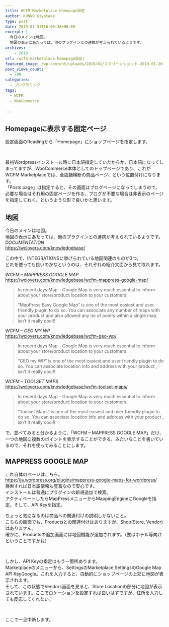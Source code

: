 ```yaml
---
title: WCFM Marketplace Homepage設定
author: KONNO Kiyotaka
type: post
date: 2019-01-31T16:00:36+00:00
excerpt: |
  今日のメインは地図。
  地図の表示にあたっては、他のプラグインとの連携が考えられているようです。
archives:
    - 2019
url: /wcfm-marketplace-homepage設定/
featured_image: /wp-content/uploads/2019/01/スクリーンショット-2019-01-20-22.17.58.jpg
post_views_count:
  - 798
categories:
  - プログラミング
tags:
  - WCFM
  - WooCommerce

---
```

## Homepageに表示する固定ページ

設定画面のReadingから「Homepage」にショップページを指定します。<figure class="wp-block-image">

<img src="/uploads/2019/02/スクリーンショット-2019-01-31-7.16.08.jpg?fit=1024%2C753&ssl=1" alt="" class="wp-image-2761" srcset="/uploads/2019/02/スクリーンショット-2019-01-31-7.16.08.jpg?w=1596&ssl=1 1596w, /uploads/2019/02/スクリーンショット-2019-01-31-7.16.08.jpg?resize=300%2C221&ssl=1 300w, /uploads/2019/02/スクリーンショット-2019-01-31-7.16.08.jpg?resize=768%2C565&ssl=1 768w, /uploads/2019/02/スクリーンショット-2019-01-31-7.16.08.jpg?resize=1024%2C753&ssl=1 1024w" sizes="(max-width: 1000px) 100vw, 1000px" /> </figure> 

最初Wordpressインストール時に日本語指定していたからか、日本語になってしまってますが、WooCommerce本体としてのトップページであり、これがWCFM Marketplaceでは、全店舗横断の商品ページ、という位置付けになります。  
「Posts page」は指定すると、その画面はブログページになってしまうので、必要な場合はそれ用の固定ページを作る、ブログが不要な場合は非表示のページを指定しておく、というような形で良いかと思います。

## 地図

今日のメインは地図。  
地図の表示にあたっては、他のプラグインとの連携が考えられているようです。  
_DOCUMENTATION_  
<a rel="noreferrer noopener" target="_blank" href="https://wclovers.com/knowledgebase/">https://wclovers.com/knowledgebase/</a>

この中で、INTEGRATIONSに挙げられている地図関連のものが3つ。  
どれを使っても良いのかなというのは、それぞれの紹介文面から見て取れます。

_WCFM – MAPPRESS GOOGLE MAP_  
<a rel="noreferrer noopener" target="_blank" href="https://wclovers.com/knowledgebase/wcfm-mappress-google-map/">https://wclovers.com/knowledgebase/wcfm-mappress-google-map/</a>

<blockquote class="wp-block-quote">
  <p>
    In recent days Map – Google Map is very much essential to inform about your store/product location to your customers.
  </p>
  
  <p>
    “MapPress Easy Google Map” is one of the most easiest and user friendly plugin to do so. You can associate any number of maps with your product and also allowed any no of points within a single map, isn’t it really cool!!
  </p>
</blockquote>

_WCFM – GEO MY WP_  
<a rel="noreferrer noopener" target="_blank" href="https://wclovers.com/knowledgebase/wcfm-geo-wp/">https://wclovers.com/knowledgebase/wcfm-geo-wp/</a>

<blockquote class="wp-block-quote">
  <p>
    In recent days Map – Google Map is very much essential to inform about your store/product location to your customers.
  </p>
  
  <p>
    “GEO my WP” is one of the most easiest and user friendly plugin to do so. You can associate location info and address with your product , isn’t it really cool!!
  </p>
</blockquote>

_WCFM – TOOLSET MAPS_  
<a rel="noreferrer noopener" target="_blank" href="https://wclovers.com/knowledgebase/wcfm-toolset-maps/">https://wclovers.com/knowledgebase/wcfm-toolset-maps/</a>

<blockquote class="wp-block-quote">
  <p>
    In recent days Map – Google Map is very much essential to inform about your store/product location to your customers.
  </p>
  
  <p>
    “Toolset Maps” is one of the most easiest and user friendly plugin to do so. You can associate location info and address with your product , isn’t it really cool!!
  </p>
</blockquote>

で、並べてみると分かるように、「WCFM – MAPPRESS GOOGLE MAP」だけ、一つの地図に複数のポイントを表示することができる、みたいなことを書いているので、それを使ってみることにします。

## MAPPRESS GOOGLE MAP

これ自体のページはこちら。  
<a rel="noreferrer noopener" target="_blank" href="https://ja.wordpress.org/plugins/mappress-google-maps-for-wordpress/">https://ja.wordpress.org/plugins/mappress-google-maps-for-wordpress/</a>  
検索すれば日本語情報も豊富なので安心です。  
インストールは普通にプラグインの新規追加で検索。  
アクティベートしたらMapPressメニューからMappingEngineにGoogleを指定。そして、API Keyを指定。

ちょっと気になるのは商品への関連付けの説明しかないこと。  
こちらの画面でも、Productsとの関連付けはありますが、Shop(Store, Vendor)はありません。  
確かに、Productsの追加画面には地図機能が追加されます。（要はホテル等向けということですかね）<figure class="wp-block-image">

<img src="/uploads/2019/02/スクリーンショット-2019-02-01-0.09.55.jpg?fit=1024%2C512&ssl=1" alt="" class="wp-image-2763" srcset="/uploads/2019/02/スクリーンショット-2019-02-01-0.09.55.jpg?w=1400&ssl=1 1400w, /uploads/2019/02/スクリーンショット-2019-02-01-0.09.55.jpg?resize=300%2C150&ssl=1 300w, /uploads/2019/02/スクリーンショット-2019-02-01-0.09.55.jpg?resize=768%2C384&ssl=1 768w, /uploads/2019/02/スクリーンショット-2019-02-01-0.09.55.jpg?resize=1024%2C512&ssl=1 1024w" sizes="(max-width: 1000px) 100vw, 1000px" /> </figure> 

しかし、API Keyの指定はもう一箇所あります。  
Marketplaceのメニューから、SettingsのMarketplace SettingsのGoogle Map API KeyGoogle。これを入力すると、自動的にショップページの上部に地図が表示されます。  
そして、この状態でVendors画面を見ると、Store Locationの部分に地図が表示されています。ここでロケーションを設定すれば良いはずですが、住所を入力しても反応してくれない。<figure class="wp-block-image">

<img src="/uploads/2019/02/スクリーンショット-2019-02-01-0.29.38-1.jpg?fit=1024%2C783&ssl=1" alt="" class="wp-image-2764" srcset="/uploads/2019/02/スクリーンショット-2019-02-01-0.29.38-1.jpg?w=1370&ssl=1 1370w, /uploads/2019/02/スクリーンショット-2019-02-01-0.29.38-1.jpg?resize=300%2C229&ssl=1 300w, /uploads/2019/02/スクリーンショット-2019-02-01-0.29.38-1.jpg?resize=768%2C587&ssl=1 768w, /uploads/2019/02/スクリーンショット-2019-02-01-0.29.38-1.jpg?resize=1024%2C783&ssl=1 1024w" sizes="(max-width: 1000px) 100vw, 1000px" /> </figure> 

ここで一旦中断します。